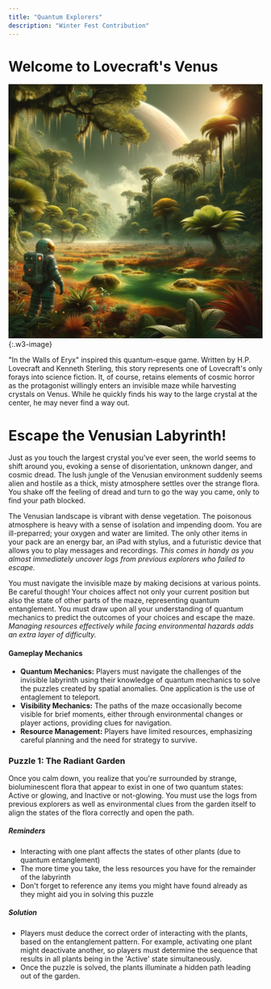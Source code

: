 ```yaml
---
title: "Quantum Explorers"
description: "Winter Fest Contribution"
---
```


# Welcome to Lovecraft's Venus

![A depiction of Venus reimagined with a tropical climate, featuring lush, swampy jungles. The landscape is vibrant with dense vegetation. An astronaut stands in under the poisonous atmosphere.](/assets/img/Venus.png "Venus reimagined with a tropical climate, featuring lush, swampy jungles under a poisonous atmosphere."){:.w3-image}

"In the Walls of Eryx" inspired this quantum-esque game. Written by H.P. Lovecraft and Kenneth Sterling, this story represents one of Lovecraft's only forays into science fiction. It, of course, retains elements of cosmic horror as the protagonist willingly enters an invisible maze while harvesting crystals on Venus. While he quickly finds his way to the large crystal at the center, he may never find a way out. 

<h1 class="w3-text-red">Escape the Venusian Labyrinth!</h1>

Just as you touch the largest crystal you've ever seen, the world seems to shift around you, evoking a sense of disorientation, unknown danger, and cosmic dread. The lush jungle of the Venusian environment suddenly seems alien and hostile as a thick, misty atmosphere settles over the strange flora. You shake off the feeling of dread and turn to go the way you came, only to find your path blocked. 

The Venusian landscape is vibrant with dense vegetation. The poisonous atmosphere is heavy with a sense of isolation and impending doom. You are ill-preparred; your oxygen and water are limited. The only other items in your pack are an energy bar, an iPad with stylus, and a futuristic device that allows you to play messages and recordings. _This comes in handy as you almost immediately uncover logs from previous explorers who failed to escape._ 

You must navigate the invisible maze by making decisions at various points. Be careful though! Your choices affect not only your current position but also the state of other parts of the maze, representing quantum entanglement. You must draw upon all your understanding of quantum mechanics to predict the outcomes of your choices and escape the maze. _Managing resources effectively while facing environmental hazards adds an extra layer of difficulty._

#### **Gameplay Mechanics**
- **Quantum Mechanics:** Players must navigate the challenges of the invisible labyrinth using their knowledge of quantum mechanics to solve the puzzles created by spatial anomalies. One application is the use of entaglement to teleport. 
- **Visibility Mechanics:** The paths of the maze occasionally become visible for brief moments, either through environmental changes or player actions, providing clues for navigation.
- **Resource Management:** Players have limited resources, emphasizing careful planning and the need for strategy to survive.

<h3 class="w3-text-teal">Puzzle 1: The Radiant Garden</h3>

Once you calm down, you realize that you're surrounded by strange, bioluminescent flora that appear to exist in one of two quantum states: Active or glowing, and Inactive or not-glowing. You must use the logs from previous explorers as well as environmental clues from the garden itself to align the states of the flora correctly and open the path. 

##### Reminders
   - Interacting with one plant affects the states of other plants (due to quantum entanglement)
   - The more time you take, the less resources you have for the remainder of the labyrinth
   - Don't forget to reference any items you might have found already as they might aid you in solving this puzzle


##### Solution

- Players must deduce the correct order of interacting with the plants, based on the entanglement pattern. For example, activating one plant might deactivate another, so players must determine the sequence that results in all plants being in the 'Active' state simultaneously.
- Once the puzzle is solved, the plants illuminate a hidden path leading out of the garden.


